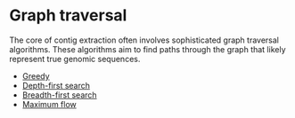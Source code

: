# Graph traversal

The core of contig extraction often involves sophisticated graph traversal algorithms.
These algorithms aim to find paths through the graph that likely represent true genomic sequences.

-   [Greedy](./greedy/)
-   [Depth-first search](./dfs/)
-   [Breadth-first search](./bfs/)
-   [Maximum flow](./max-flow/)
